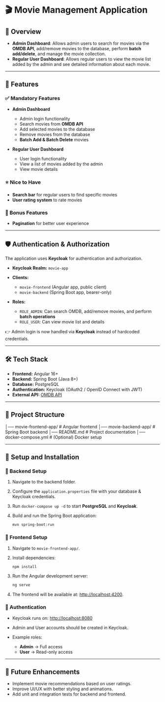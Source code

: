 

# 🎬 Movie Management Application

## 📌 Overview

* **Admin Dashboard**: Allows admin users to search for movies via the **OMDB API**, add/remove movies to the database, perform **batch add/delete**, and manage the movie collection.
* **Regular User Dashboard**: Allows regular users to view the movie list added by the admin and see detailed information about each movie.

---

## 🚀 Features

### ✅ Mandatory Features

* **Admin Dashboard**

  * Admin login functionality
  * Search movies from **OMDB API**
  * Add selected movies to the database
  * Remove movies from the database
  * **Batch Add & Batch Delete** movies

* **Regular User Dashboard**

  * User login functionality
  * View a list of movies added by the admin
  * View movie details

### ⭐ Nice to Have

* **Search bar** for regular users to find specific movies
* **User rating system** to rate movies

### 🎯 Bonus Features

* **Pagination** for better user experience

---

## 🛡️ Authentication & Authorization

The application uses **Keycloak** for authentication and authorization.

* **Keycloak Realm:** `movie-app`
* **Clients:**

  * `movie-frontend` (Angular app, public client)
  * `movie-backend` (Spring Boot app, bearer-only)
* **Roles:**

  * `ROLE_ADMIN`: Can search OMDB, add/remove movies, and perform **batch operations**
  * `ROLE_USER`: Can view movie list and details

👉 Admin login is now handled via **Keycloak** instead of hardcoded credentials.

---

## 🛠️ Tech Stack

* **Frontend:** Angular 16+
* **Backend:** Spring Boot (Java 8+)
* **Database:** PostgreSQL
* **Authentication:** Keycloak (OAuth2 / OpenID Connect with JWT)
* **External API:** [OMDB API](https://www.omdbapi.com/)

---

## 📂 Project Structure

│── movie-frontend-app/ # Angular frontend
│── movie-backend-app/ # Spring Boot backend
│── README.md # Project documentation
│── docker-compose.yml # (Optional) Docker setup

---

## 🔧 Setup and Installation

### 🔹 Backend Setup

1. Navigate to the backend folder.
2. Configure the `application.properties` file with your database & Keycloak credentials.
3. Run `docker-compose up -d` to start **PostgreSQL** and **Keycloak**.
4. Build and run the Spring Boot application:

   ```bash
   mvn spring-boot:run
   ```

### 🔹 Frontend Setup

1. Navigate to `movie-frontend-app/`.
2. Install dependencies:

   ```bash
   npm install
   ```
3. Run the Angular development server:

   ```bash
   ng serve
   ```
4. The frontend will be available at: [http://localhost:4200](http://localhost:4200).

### 🔹 Authentication

* Keycloak runs on: [http://localhost:8080](http://localhost:8080)
* Admin and User accounts should be created in Keycloak.
* Example roles:

  * **Admin** → Full access
  * **User** → Read-only access

---

## 📌 Future Enhancements

* Implement movie recommendations based on user ratings.
* Improve UI/UX with better styling and animations.
* Add unit and integration tests for backend and frontend.

